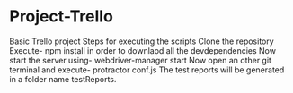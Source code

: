 # Project-Trello
Basic Trello project
Steps for executing the scripts
Clone the repository
Execute- npm install in order to downlaod all the devdependencies
Now start the server using- webdriver-manager start
Now open an other git terminal and execute- protractor conf.js 
The test reports will be generated in a folder name testReports.
